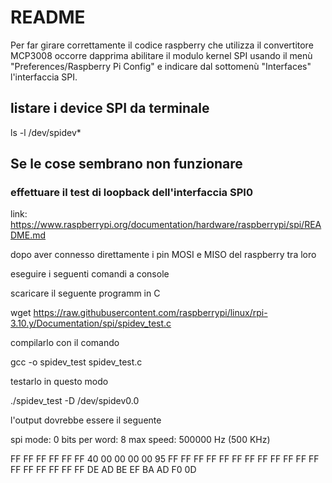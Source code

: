# README

Per far girare correttamente il codice raspberry che utilizza il convertitore MCP3008 occorre dapprima abilitare 
il modulo kernel SPI usando il menù "Preferences/Raspberry Pi Config" e indicare dal sottomenù "Interfaces" l'interfaccia SPI.

## listare i device SPI da terminale

ls -l /dev/spidev*


## Se le cose sembrano non funzionare 

### effettuare il test di loopback dell'interfaccia SPI0
link: https://www.raspberrypi.org/documentation/hardware/raspberrypi/spi/README.md

dopo aver connesso direttamente i pin MOSI e MISO del raspberry tra loro

eseguire i seguenti comandi a console

scaricare il seguente programm in C

wget https://raw.githubusercontent.com/raspberrypi/linux/rpi-3.10.y/Documentation/spi/spidev_test.c

compilarlo con il comando

gcc -o spidev_test spidev_test.c

testarlo in questo modo

./spidev_test -D /dev/spidev0.0

l'output dovrebbe essere il seguente

spi mode: 0
bits per word: 8
max speed: 500000 Hz (500 KHz)

FF FF FF FF FF FF
40 00 00 00 00 95
FF FF FF FF FF FF
FF FF FF FF FF FF
FF FF FF FF FF FF
DE AD BE EF BA AD
F0 0D
